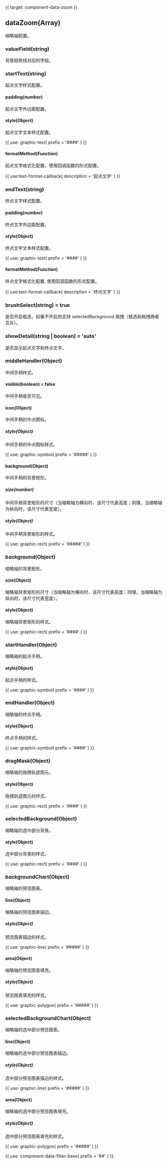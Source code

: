 {{ target: component-data-zoom }}

## dataZoom(Array)

缩略轴配置。

### valueField(string)

背景趋势线对应的字段。

### startText(string)

起点文字样式配置。

#### padding(number)

起点文字外边距配置。

#### style(Object)

起点文字文本样式配置。

{{ use: graphic-text(
  prefix = '####'
) }}

#### formatMethod(Function)

起点文字格式化配置，使用回调函数的形式配置。

{{ use:text-format-callback(
  description = '起点文字'
) }}

### endText(string)

终点文字样式配置。

#### padding(number)

终点文字外边距配置。

#### style(Object)

终点文字文本样式配置。

{{ use: graphic-text(
  prefix = '####'
) }}

#### formatMethod(Function)

终点文字格式化配置, 使用回调函数的形式配置。

{{ use:text-format-callback(
  description = '终点文字'
) }}

### brushSelect(string) = true

是否开启框选，如果不开启则支持 selectedBackground 拖拽（框选和拖拽两者互斥）。

### showDetail(string | boolean) = 'auto'

是否显示起点文字和终点文字。

### middleHandler(Object)

中间手柄样式。

#### visible(boolean) = false

中间手柄是否可见。

#### icon(Object)

中间手柄的中点图标。

##### style(Object)

中间手柄的中点图标样式。

{{ use: graphic-symbol(
  prefix = '#####'
) }}

#### background(Object)

中间手柄的背景矩形。

##### size(number)

中间手柄背景矩形的尺寸（当缩略轴为横向时，该尺寸代表高度；同理，当缩略轴为纵向时，该尺寸代表宽度）。

##### style(Object)

中间手柄背景矩形的样式。

{{ use: graphic-rect(
  prefix = '#####'
) }}

### background(Object)

缩略轴的背景矩形。

#### size(Object)

缩略轴背景矩形的尺寸（当缩略轴为横向时，该尺寸代表高度；同理，当缩略轴为纵向时，该尺寸代表宽度）。

#### style(Object)

缩略轴背景矩形的样式。

{{ use: graphic-rect(
  prefix = '####'
) }}

### startHandler(Object)

缩略轴的起点手柄。

#### style(Object)

起点手柄的样式。

{{ use: graphic-symbol(
  prefix = '####'
) }}

### endHandler(Object)

缩略轴的终点手柄。

#### style(Object)

终点手柄的样式。

{{ use: graphic-symbol(
  prefix = '####'
) }}

### dragMask(Object)

缩略轴的拖拽轨迹图元。

#### style(Object)

拖拽轨迹图元的样式。

{{ use: graphic-rect(
  prefix = '####'
) }}

### selectedBackground(Object)

缩略轴的选中部分背景。

#### style(Object)

选中部分背景的样式。

{{ use: graphic-rect(
  prefix = '####'
) }}

### backgroundChart(Object)

缩略轴的预览图表。

#### line(Object)

缩略轴的预览图表描边。

##### style(Object)

预览图表描边的样式。

{{ use: graphic-line(
  prefix = '#####'
) }}

#### area(Object)

缩略轴的预览图表填充。

##### style(Object)

预览图表填充的样式。

{{ use: graphic-polygon(
  prefix = '#####'
) }}

### selectedBackgroundChart(Object)

缩略轴的选中部分预览图表。

#### line(Object)

缩略轴的选中部分预览图表描边。

##### style(Object)

选中部分预览图表描边的样式。

{{ use: graphic-line(
  prefix = '#####'
) }}

#### area(Object)

缩略轴的选中部分预览图表填充。

##### style(Object)

选中部分预览图表填充的样式。

{{ use: graphic-polygon(
  prefix = '#####'
) }}

{{ use: component-data-filter-base(
  prefix = '##'
) }}
